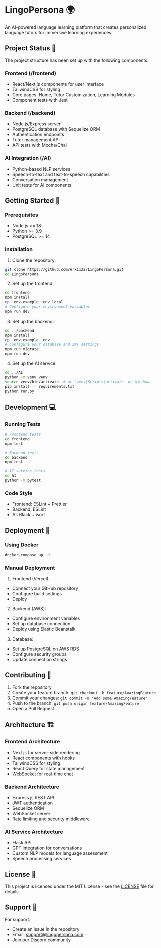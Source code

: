 # LingoPersona 🌍

An AI-powered language learning platform that creates personalized language tutors for immersive learning experiences.

## Project Status 🚀

The project structure has been set up with the following components:

### Frontend (/frontend)
- React/Next.js components for user interface
- TailwindCSS for styling
- Core pages: Home, Tutor Customization, Learning Modules
- Component tests with Jest

### Backend (/backend)
- Node.js/Express server
- PostgreSQL database with Sequelize ORM
- Authentication endpoints
- Tutor management API
- API tests with Mocha/Chai

### AI Integration (/AI)
- Python-based NLP services
- Speech-to-text and text-to-speech capabilities
- Conversation management
- Unit tests for AI components

## Getting Started 🏁

### Prerequisites
- Node.js >= 18
- Python >= 3.9
- PostgreSQL >= 14

### Installation

1. Clone the repository:
```bash
git clone https://github.com/Ark1122/LingoPersona.git
cd LingoPersona
```

2. Set up the frontend:
```bash
cd frontend
npm install
cp .env.example .env.local
# Configure your environment variables
npm run dev
```

3. Set up the backend:
```bash
cd ../backend
npm install
cp .env.example .env
# Configure your database and JWT settings
npm run migrate
npm run dev
```

4. Set up the AI service:
```bash
cd ../AI
python -m venv venv
source venv/bin/activate  # or `venv\Scripts\activate` on Windows
pip install -r requirements.txt
python run.py
```

## Development 💻

### Running Tests
```bash
# Frontend tests
cd frontend
npm test

# Backend tests
cd backend
npm test

# AI service tests
cd AI
python -m pytest
```

### Code Style
- Frontend: ESLint + Prettier
- Backend: ESLint
- AI: Black + isort

## Deployment 🚀

### Using Docker
```bash
docker-compose up -d
```

### Manual Deployment

1. Frontend (Vercel):
- Connect your GitHub repository
- Configure build settings
- Deploy

2. Backend (AWS):
- Configure environment variables
- Set up database connection
- Deploy using Elastic Beanstalk

3. Database:
- Set up PostgreSQL on AWS RDS
- Configure security groups
- Update connection strings

## Contributing 🤝

1. Fork the repository
2. Create your feature branch: `git checkout -b feature/AmazingFeature`
3. Commit your changes: `git commit -m 'Add some AmazingFeature'`
4. Push to the branch: `git push origin feature/AmazingFeature`
5. Open a Pull Request

## Architecture 🏗️

### Frontend Architecture
- Next.js for server-side rendering
- React components with hooks
- TailwindCSS for styling
- React Query for state management
- WebSocket for real-time chat

### Backend Architecture
- Express.js REST API
- JWT authentication
- Sequelize ORM
- WebSocket server
- Rate limiting and security middleware

### AI Service Architecture
- Flask API
- GPT integration for conversations
- Custom NLP models for language assessment
- Speech processing services

## License 📝

This project is licensed under the MIT License - see the [LICENSE](LICENSE) file for details.

## Support 💪

For support:
- Create an issue in the repository
- Email: support@lingopersona.com
- Join our Discord community